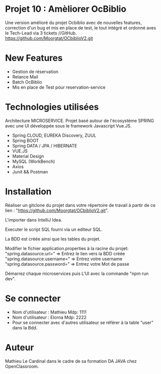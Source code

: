 # Projet 10 : Amèliorer OcBiblio
 Une version amélioré du projet Ocbiblio avec de nouvelles 
features, correction d'un bug et mis en place de test, le tout 
intégré et ordonné aves le Tech-Lead via 3 tickets //GitHub.
https://github.com/Moorgtat/OCbiblioV2.git

# New Features
* Gestion de réservation
* Relance Mail
* Batch OcBiblio
* Mis en place de Test pour reservation-service
 
# Technologies utilisées
 Architecture MICROSERVICE. Projet basé autour de l'écosystème 
SPRING avec une UI développée sous le framework Javascript 
Vue.JS.

* Spring CLOUD, EUREKA Discovery, ZUUL
* Spring BOOT
* Spring DATA / JPA / HIBERNATE
* VUE.JS
* Material Design 
* MySQL (WorkBench)
* Axios
* Junit && Postman

# Installation
Réaliser un gitclone du projet dans votre répertoire de travail à 
partir de ce lien : "https://github.com/Moorgtat/OCbiblioV2.git". 

L'importer dans IntelliJ Idea.

Executer le script SQL fourni via un editeur SQL. 

La BDD est créée ainsi que les tables du projet.

Modifier le fichier application.properties à la racine du projet:
"spring.datasource.url=" => Entrez le lien vers la BDD créée 
"spring.datasource.username=" => Entrez votre username 
"spring.datasource.password=" => Entrez votre Mot de passe

Démarrez chaque microservices puis L'UI avec la commande 
"npm run dev".

# Se connecter
* Nom d'utilisateur : Mathieu Mdp: 1111 
* Nom d'utilisateur : Elorna Mdp: 2222
* Pour se connecter avec d'autres utilisateur se référer à la table 
"user" dans la Bdd.

# Auteur
Mathieu Le Cardinal dans le cadre de sa formation DA JAVA 
chez OpenClassroom.